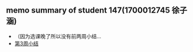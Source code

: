 ## memo summary of student 147(1700012745 徐子涵)
- （因为选课晚了所以没有前两周小结...
- [第3周小结](../Study-Memo/P_147_Day3.md)
